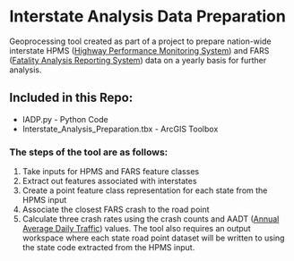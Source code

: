 # Interstate Analysis Data Preparation

Geoprocessing tool created as part of a project to prepare nation-wide interstate HPMS (<a href="https://www.fhwa.dot.gov/policyinformation/hpms.cfm">Highway Performance Monitoring System</a>) and FARS (<a href="https://www.nhtsa.gov/research-data/fatality-analysis-reporting-system-fars">Fatality Analysis Reporting System</a>) data on a yearly basis for further analysis.

## Included in this Repo:

* IADP.py - Python Code
* Interstate_Analysis_Preparation.tbx - ArcGIS Toolbox

### The steps of the tool are as follows:

1. Take inputs for HPMS and FARS feature classes
2. Extract out features associated with interstates
3. Create a point feature class representation for each state from the HPMS input
4. Associate the closest FARS crash to the road point
5. Calculate three crash rates using the crash counts and AADT (<a href="https://www.fhwa.dot.gov/policyinformation/travel_monitoring/pubs/aadt/">Annual Average Daily Traffic</a>) values. The tool also requires an output workspace where each state road point dataset will be written to using the state code extracted from the HPMS input.
